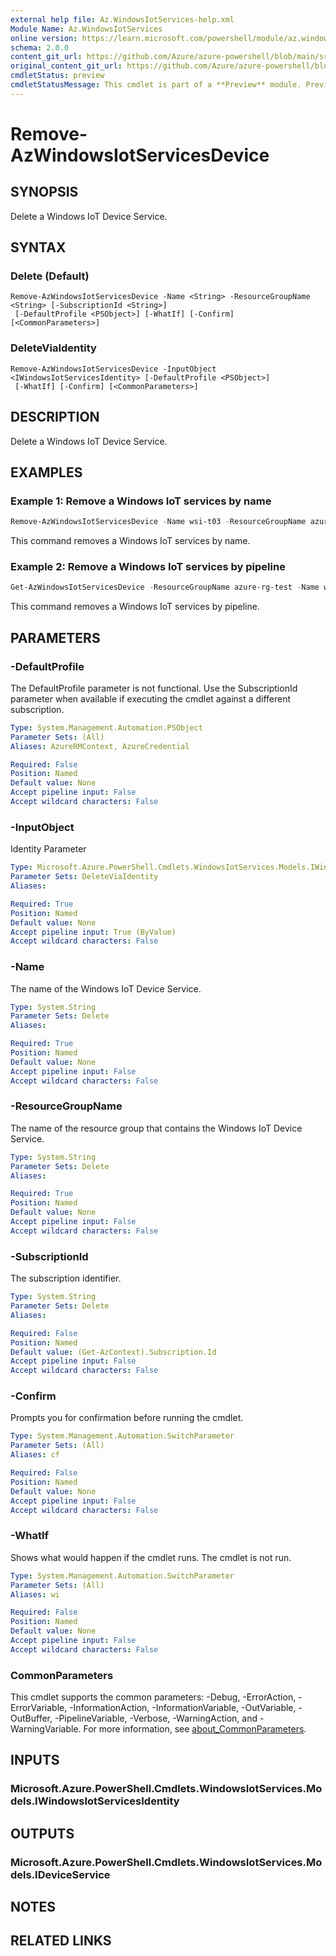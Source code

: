 ```yaml
---
external help file: Az.WindowsIotServices-help.xml
Module Name: Az.WindowsIotServices
online version: https://learn.microsoft.com/powershell/module/az.windowsiotservices/remove-azwindowsiotservicesdevice
schema: 2.0.0
content_git_url: https://github.com/Azure/azure-powershell/blob/main/src/WindowsIotServices/WindowsIotServices/help/Remove-AzWindowsIotServicesDevice.md
original_content_git_url: https://github.com/Azure/azure-powershell/blob/main/src/WindowsIotServices/WindowsIotServices/help/Remove-AzWindowsIotServicesDevice.md
cmdletStatus: preview
cmdletStatusMessage: This cmdlet is part of a **Preview** module. Preview versions aren't recommended for use in production environments. For more information, see https://aka.ms/azps-refstatus.
---
```


# Remove-AzWindowsIotServicesDevice

## SYNOPSIS
Delete a Windows IoT Device Service.

## SYNTAX

### Delete (Default)
```
Remove-AzWindowsIotServicesDevice -Name <String> -ResourceGroupName <String> [-SubscriptionId <String>]
 [-DefaultProfile <PSObject>] [-WhatIf] [-Confirm] [<CommonParameters>]
```

### DeleteViaIdentity
```
Remove-AzWindowsIotServicesDevice -InputObject <IWindowsIotServicesIdentity> [-DefaultProfile <PSObject>]
 [-WhatIf] [-Confirm] [<CommonParameters>]
```

## DESCRIPTION
Delete a Windows IoT Device Service.

## EXAMPLES

### Example 1: Remove a Windows IoT services by name
```powershell
Remove-AzWindowsIotServicesDevice -Name wsi-t03 -ResourceGroupName azure-rg-test
```

This command removes a Windows IoT services by name.

### Example 2: Remove a Windows IoT services by pipeline
```powershell
Get-AzWindowsIotServicesDevice -ResourceGroupName azure-rg-test -Name wsi-t01 | Remove-AzWindowsIotServicesDevice
```

This command removes a Windows IoT services by pipeline.

## PARAMETERS

### -DefaultProfile
The DefaultProfile parameter is not functional.
Use the SubscriptionId parameter when available if executing the cmdlet against a different subscription.

```yaml
Type: System.Management.Automation.PSObject
Parameter Sets: (All)
Aliases: AzureRMContext, AzureCredential

Required: False
Position: Named
Default value: None
Accept pipeline input: False
Accept wildcard characters: False
```

### -InputObject
Identity Parameter

```yaml
Type: Microsoft.Azure.PowerShell.Cmdlets.WindowsIotServices.Models.IWindowsIotServicesIdentity
Parameter Sets: DeleteViaIdentity
Aliases:

Required: True
Position: Named
Default value: None
Accept pipeline input: True (ByValue)
Accept wildcard characters: False
```

### -Name
The name of the Windows IoT Device Service.

```yaml
Type: System.String
Parameter Sets: Delete
Aliases:

Required: True
Position: Named
Default value: None
Accept pipeline input: False
Accept wildcard characters: False
```

### -ResourceGroupName
The name of the resource group that contains the Windows IoT Device Service.

```yaml
Type: System.String
Parameter Sets: Delete
Aliases:

Required: True
Position: Named
Default value: None
Accept pipeline input: False
Accept wildcard characters: False
```

### -SubscriptionId
The subscription identifier.

```yaml
Type: System.String
Parameter Sets: Delete
Aliases:

Required: False
Position: Named
Default value: (Get-AzContext).Subscription.Id
Accept pipeline input: False
Accept wildcard characters: False
```

### -Confirm
Prompts you for confirmation before running the cmdlet.

```yaml
Type: System.Management.Automation.SwitchParameter
Parameter Sets: (All)
Aliases: cf

Required: False
Position: Named
Default value: None
Accept pipeline input: False
Accept wildcard characters: False
```

### -WhatIf
Shows what would happen if the cmdlet runs.
The cmdlet is not run.

```yaml
Type: System.Management.Automation.SwitchParameter
Parameter Sets: (All)
Aliases: wi

Required: False
Position: Named
Default value: None
Accept pipeline input: False
Accept wildcard characters: False
```

### CommonParameters
This cmdlet supports the common parameters: -Debug, -ErrorAction, -ErrorVariable, -InformationAction, -InformationVariable, -OutVariable, -OutBuffer, -PipelineVariable, -Verbose, -WarningAction, and -WarningVariable. For more information, see [about_CommonParameters](http://go.microsoft.com/fwlink/?LinkID=113216).

## INPUTS

### Microsoft.Azure.PowerShell.Cmdlets.WindowsIotServices.Models.IWindowsIotServicesIdentity

## OUTPUTS

### Microsoft.Azure.PowerShell.Cmdlets.WindowsIotServices.Models.IDeviceService

## NOTES

## RELATED LINKS

